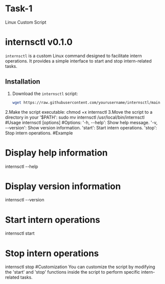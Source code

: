 # Task-1
Linux Custom Script
# internsctl v0.1.0

`internsctl` is a custom Linux command designed to facilitate intern operations. It provides a simple interface to start and stop intern-related tasks.

## Installation

1. Download the `internsctl` script:
   ```bash
   wget https://raw.githubusercontent.com/yourusername/internsctl/main/internsctl
2.Make the script executable:
chmod +x internsctl
3.Move the script to a directory in your '$PATH':
sudo mv internsctl /usr/local/bin/internsctl
#Usage
internsctl [options]
#Options:
'-h, --help': Show help message.
'-v, --version': Show version information.
'start': Start intern operations.
'stop': Stop intern operations.
#Example
# Display help information
internsctl --help

# Display version information
internsctl --version

# Start intern operations
internsctl start

# Stop intern operations
internsctl stop
#Customization
You can customize the script by modifying the 'start' and 'stop' functions inside the script to perform specific intern-related tasks.
